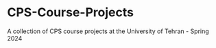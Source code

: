 # CPS-Course-Projects
A collection of CPS course projects at the University of Tehran - Spring 2024
